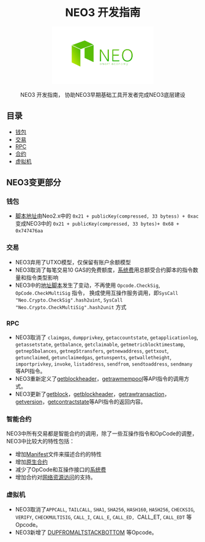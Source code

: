 <div align="center">  
<h1>NEO3 开发指南</h1>
<img src="images/neo-rebranding.png" alt="NEO3 Development Guide" height="150">
<p>NEO3 开发指南， 协助NEO3早期基础工具开发者完成NEO3底层建设</p>
</div>


## 目录 
- [钱包](cn/钱包)
- [交易](cn/交易)
- [RPC](cn/RPC)
- [合约](cn/合约)
- [虚拟机](cn/虚拟机)



## NEO3变更部分

### 钱包

- [脚本地址](cn/钱包#地址)由Neo2.x中的 `0x21 + publicKey(compressed, 33 bytess) + 0xac` 变成NEO3中的 `0x21 + publicKey(compressed, 33 bytes)+ 0x68 + 0x747476aa`

### 交易

- NEO3弃用了UTXO模型，仅保留有账户余额模型
- NEO3取消了每笔交易10 GAS的免费额度，[系统费](cn/交易#systemfee)用总额受合约脚本的指令数量和指令类型影响
- NEO3中的[地址脚本](cn/交易#验证脚本)发生了变动，不再使用 `Opcode.CheckSig`, `OpCode.CheckMultiSig` 指令， 换成使用互操作服务调用，即`SysCall "Neo.Crypto.CheckSig".hash2uint`, `SysCall "Neo.Crypto.CheckMultiSig".hash2unit` 方式

### RPC

- NEO3取消了 `claimgas`, `dumpprivkey`, `getaccountstate`, `getapplicationlog`, `getassetstate`, `getbalance`, `getclaimable`, `getmetricblocktimestamp`, `getnep5balances`, `getnep5transfers`, `getnewaddress`, `gettxout`, `getunclaimed`, `getunclaimedgas`, `getunspents`, `getwalletheight`, `importprivkey`, `invoke`, `listaddress`, `sendfrom`, `sendtoaddress`, `sendmany` 等API指令。
- NEO3重新定义了[getblockheader](cn/RPC/api/getblockheader.md)，[getrawmempool](cn/RPC/api/getrawmempool.md)等API指令的调用方式。
- NEO3更新了[getblock](cn/RPC/api/getblock.md)，[getblockheader](cn/RPC/api/getblockheader.md)，[getrawtransaction](cn/RPC/api/getrawtransaction.md)，[getversion](cn/RPC/api/getversion.md)，[getcontractstate](cn/RPC/api/getcontractstate.md)等API指令的返回内容。

### 智能合约

NEO3中所有交易都是智能合约的调用，除了一些互操作指令和OpCode的调整，NEO3中比较大的特性包括：
- 增加[Manifest](cn/合约#manifest)文件来描述合约的特性
- 增加[原生合约](cn/合约#native-contract)
- 减少了OpCode和互操作接口的[系统费](cn/合约#费用)
- 增加合约对[网络资源访问](cn/合约#网路资源访问-待补充)的支持。

### 虚拟机

- NEO3取消了`APPCALL`, `TAILCALL`, `SHA1`, `SHA256`, `HASH160`, `HASH256`, `CHECKSIG`, `VERIFY`, `CHECKMULTISIG`, `CALL_I`, `CALL_E`, `CALL_ED, `CALL_ET, `CALL_EDT` 等Opcode。
- NEO3新增了 [DUPFROMALTSTACKBOTTOM](cn/虚拟机#栈操作) 等Opcode。



